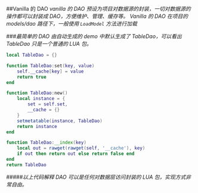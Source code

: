 ##Vanilla 的 DAO
*vanilla 的 DAO 预设为项目对数据源的封装，一切对数据源的操作都可以封装成 DAO，方便维护、管理、缓存等。 Vanilla 的 DAO 在项目的 models/dao 路径下，一般使用 `LoadModel` 方法进行加载*

###*最简单的 DAO*
*由自动生成的 demo 中默认生成了 TableDao，可以看出 TableDao 只是一个普通的 LUA 包。*

```lua
local TableDao = {}

function TableDao:set(key, value)
    self.__cache[key] = value
    return true
end

function TableDao:new()
    local instance = {
        set = self.set,
        __cache = {}
    }
    setmetatable(instance, TableDao)
    return instance
end

function TableDao:__index(key)
    local out = rawget(rawget(self, '__cache'), key)
    if out then return out else return false end
end
return TableDao
```

#####*以上代码解释*
*DAO 可以是任何对数据层访问封装的 LUA 包，实现方式非常自由。*